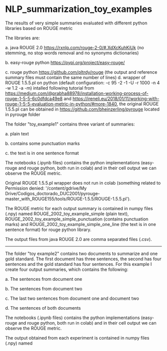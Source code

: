 # NLP_summarization_toy_examples

The results of very simple summaries evaluated with different python libraries based on ROUGE metric

The libraries are:

a. java ROUGE 2.0 https://rxnlp.com/rouge-2-0/#.XdXcKuhKiUk (no stemming, no stop words removal and no synonyms dictionaries)

b. easy-rouge python https://pypi.org/project/easy-rouge/

c. rouge python https://github.com/pltrdy/rouge (the output and reference summary files must contain the same number of lines)
d. wrapper of ROUGE 1.5.5.pl on python (default configuration: -c 95 -2 -1 -U -r 1000 -n 4 -w 1.2 -a -m) intalled following tutorial from https://medium.com/@prabha88978/installation-working-process-of-rouge-1-5-5-6c0dfdca49e8 and https://ireneli.eu/2018/01/11/working-with-rouge-1-5-5-evaluation-metric-in-python/#more-1840, the original ROUGE 1.5.5.pl can be obtained in https://github.com/bheinzerling/pyrouge located in pyrouge folder

The folder "toy_example1" contains three variant of summaries:

a. plain text

b. contains some punctuation marks

c. the text is in one sentence format

The notebooks (.ipynb files) contains the python implementations (easy-rouge and rouge python, both run in colab) and in their cell output we can observe the ROUGE metric.

Original ROUGE 1.5.5.pl wrapper does not run in colab (something related to Permission denied: '/content/gdrive/My Drive/Codigos_doctorado_DUC2001/pyrouge-master_with_ROUGE155/tools/ROUGE-1.5.5/ROUGE-1.5.5.pl').

The ROUGE metric for each output summary is contained in numpy files (.npy) named ROUGE_2002_toy_example_simple (plain text), ROUGE_2002_toy_example_simple_punctuation (contains punctuation marks) and ROUGE_2002_toy_example_simple_one_line (the text is in one sentence format) for rouge python library.

The output files from java ROUGE 2.0 are comma separated files (.csv).

--------------------------------------------------------------------------------------------------------------------------------------

The folder "toy example2" contains two documents to summarize and one gold standard. The first document has three sentences, the second has four sentences and the gold standard has four sentences. For this example I create four output summaries, which contains the following:

a. The sentences from document one

b. The sentences from document two

c. The last two sentences from document one and document two

d. The sentences of both documents

The notebooks (.ipynb files) contains the python implementations (easy-rouge and rouge python, both run in colab) and in their cell output we can observe the ROUGE metric.

The output obtained from each experiment is contained in numpy files (.npy) named


